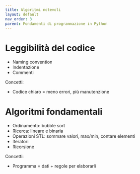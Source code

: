```yaml
---
title: Algoritmi notevoli
layout: default
nav_order: 3
parent: Fondamenti di programmazione in Python
---
```

# Leggibilità del codice

- Naming convention  
- Indentazione  
- Commenti

Concetti:

- Codice chiaro = meno errori, più manutenzione
# Algoritmi fondamentali

- Ordinamento: bubble sort  
- Ricerca: lineare e binaria  
- Operazioni STL: sommare valori, max/min, contare elementi  
- Iteratori  
- Ricorsione

Concetti:

- Programma = dati + regole per elaborarli